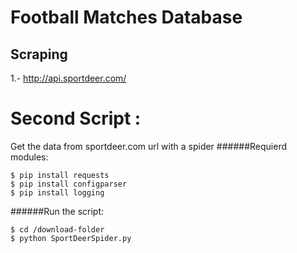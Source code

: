 # Football Matches Database

## Scraping

1.- http://api.sportdeer.com/

# Second Script :
Get the data from sportdeer.com url with a spider
######Requierd modules:
```ssh
$ pip install requests
$ pip install configparser
$ pip install logging
```
######Run the script:
```ssh
$ cd /download-folder
$ python SportDeerSpider.py
```